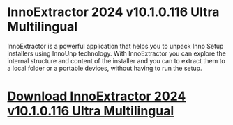 # InnoExtractor 2024 v10.1.0.116 Ultra Multilingual

InnoExtractor is a powerful application that helps you to unpack Inno Setup installers using InnoUnp technology. With InnoExtractor you can explore the internal structure and content of the installer and you can to extract them to a local folder or a portable devices, without having to run the setup.

# [Download InnoExtractor 2024 v10.1.0.116 Ultra Multilingual](https://developer.team/misc-development/35350-innoextractor-2024-v1010116-ultra-multilingual.html)
